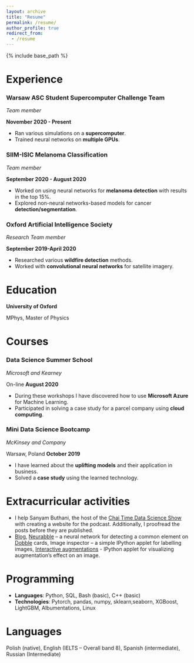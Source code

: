```yaml
---
layout: archive
title: "Resume"
permalink: /resume/
author_profile: true
redirect_from:
  - /resume
---
```


{% include base_path %}

Experience
======

### Warsaw ASC Student Supercomputer Challenge Team

*Team member* 

**November 2020 - Present**													

- Ran various simulations on a **supercomputer**.
- Trained neural networks on **multiple GPUs**.

### SIIM-ISIC Melanoma Classification

*Team member*

 **September 2020 - August 2020**

- Worked on using neural networks for **melanoma detection** with results in the top 15%.
- Explored non-neural networks-based models for cancer **detection/segmentation**.

### Oxford Artificial Intelligence Society

*Research Team member* 

**September 2019-April 2020**

- Researched various **wildfire detection** methods.
- Worked with **convolutional neural networks** for satellite imagery.

Education
======

**University of Oxford**

MPhys, Master of Physics

# Courses

### Data Science Summer School

*Microsoft and Kearney*

On-line **August 2020**

- During these workshops I have discovered how to use **Microsoft Azure** for Machine Learning.
- Participated in solving a case study for a parcel company using **cloud computing**.

### Mini Data Science Bootcamp

*McKinsey and Company*

Warsaw, Poland **October 2019**

- I have learned about the **uplifting models** and their application in business.
-  Solved a **case study** using the learned technology.

# Extracurricular activities

- I help Sanyam Buthani, the host of the [Chai Time Data Science Show](https://www.youtube.com/playlist?list=PLLvvXm0q8zUbiNdoIazGzlENMXvZ9bd3x) with creating a website for the podcast. Additionally, I proofread the posts before they are published.
- [Blog](https://medium.com/@janjosephmalin), [Neurabble](https://github.com/JanMalinowski/Neurabble) – a neural network for detecting a common element on [Dobble](https://www.google.com/search?q=Dobble&newwindow=1&client=ubuntu&hs=xAq&channel=fs&sxsrf=ALeKk02vUZ_poefO9IgaBStYD8CgmcdNNQ:1605564454448&source=lnms&tbm=isch&sa=X&ved=2ahUKEwjOmOLXiYjtAhWEAhAIHR7KAQMQ_AUoAXoECBoQAw&biw=1528&bih=799#imgrc=80swHu5ADpAihM) cards, Image inspector – a simple IPython applet for labelling images, [Interactive augmentations](https://github.com/wojciech-malinowski/interactive_augmentations) - IPython applet for visualizing augmentation’s effect on an image.

# Programming

- **Languages**: Python, SQL, Bash (basic), C++ (basic)
- **Technologies**: Pytorch, pandas, numpy, sklearn,seaborn, XGBoost, LightGBM, Albumentations, Linux

# Languages

Polish (native), English (IELTS – Overall band 8), Spanish (intermediate), Russian (Intermediate)